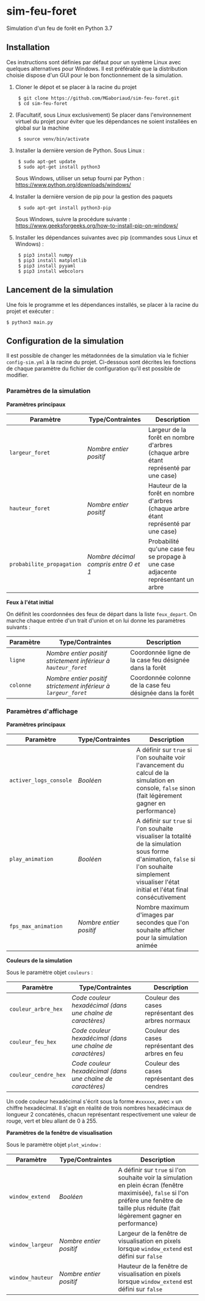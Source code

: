 # sim-feu-foret

Simulation d'un feu de forêt en Python 3.7

## Installation

Ces instructions sont définies par défaut pour un système Linux avec quelques alternatives pour Windows. Il est préférable que la distribution choisie dispose d'un GUI pour le bon fonctionnement de la simulation.

1. Cloner le dépot et se placer à la racine du projet

        $ git clone https://github.com/MGaboriaud/sim-feu-foret.git
        $ cd sim-feu-foret

1. (Facultatif, sous Linux exclusivement) Se placer dans l'environnement virtuel du projet pour éviter que les dépendances ne soient installées en global sur la machine

        $ source venv/bin/activate

1. Installer la dernière version de Python. Sous Linux :

        $ sudo apt-get update
        $ sudo apt-get install python3

    Sous Windows, utiliser un setup fourni par Python : https://www.python.org/downloads/windows/

1. Installer la dernière version de pip pour la gestion des paquets

        $ sudo apt-get install python3-pip
    
    Sous Windows, suivre la procédure suivante : https://www.geeksforgeeks.org/how-to-install-pip-on-windows/

1. Installer les dépendances suivantes avec pip (commandes sous Linux et Windows) :

        $ pip3 install numpy
        $ pip3 install matplotlib
        $ pip3 install pyyaml
        $ pip3 install webcolors

## Lancement de la simulation

Une fois le programme et les dépendances installés, se placer à la racine du projet et exécuter :

    $ python3 main.py

## Configuration de la simulation

Il est possible de changer les métadonnées de la simulation via le fichier `config-sim.yml` à la racine du projet. Ci-dessous sont décrites les fonctions de chaque paramètre du fichier de configuration qu'il est possible de modifier.

### Paramètres de la simulation

**Paramètres principaux**

Paramètre | Type/Contraintes | Description
--- | --- | ---
`largeur_foret` | *Nombre entier positif* | Largeur de la forêt en nombre d'arbres (chaque arbre étant représenté par une case)
`hauteur_foret` | *Nombre entier positif* | Hauteur de la forêt en nombre d'arbres (chaque arbre étant représenté par une case)
`probabilite_propagation` | *Nombre décimal compris entre 0 et 1* | Probabilité qu'une case feu se propage à une case adjacente représentant un arbre

**Feux à l'état initial**

On définit les coordonnées des feux de départ dans la liste `feux_depart`. On marche chaque entrée d'un trait d'union et on lui donne les paramètres suivants :

Paramètre | Type/Contraintes | Description
--- | --- | ---
`ligne` | *Nombre entier positif strictement inférieur à `hauteur_foret`* | Coordonnée ligne de la case feu désignée dans la forêt
`colonne` | *Nombre entier positif strictement inférieur à `largeur_foret`* | Coordonnée colonne de la case feu désignée dans la forêt

### Paramètres d'affichage

**Paramètres principaux**

Paramètre | Type/Contraintes | Description
--- | --- | ---
`activer_logs_console` | *Booléen* | A définir sur `true` si l'on souhaite voir l'avancement du calcul de la simulation en console, `false` sinon (fait légèrement gagner en performance)
`play_animation` | *Booléen* | A définir sur `true` si l'on souhaite visualiser la totalité de la simulation sous forme d'animation, `false` si l'on souhaite simplement visualiser l'état initial et l'état final consécutivement
`fps_max_animation` | *Nombre entier positif* | Nombre maximum d'images par secondes que l'on souhaite afficher pour la simulation animée

**Couleurs de la simulation**

Sous le paramètre objet `couleurs` : 

Paramètre | Type/Contraintes | Description
--- | --- | ---
`couleur_arbre_hex` | *Code couleur hexadécimal (dans une chaîne de caractères)* | Couleur des cases représentant des arbres normaux
`couleur_feu_hex` | *Code couleur hexadécimal (dans une chaîne de caractères)* | Couleur des cases représentant des arbres en feu
`couleur_cendre_hex` | *Code couleur hexadécimal (dans une chaîne de caractères)* | Couleur des cases représentant des cendres

Un code couleur hexadécimal s'écrit sous la forme `#xxxxxx`, avec `x` un chiffre hexadécimal. Il s'agit en réalité de trois nombres hexadécimaux de longueur 2 concaténés, chacun représentant respectivement une valeur de rouge, vert et bleu allant de 0 à 255.

**Paramètres de la fenêtre de visualisation**

Sous le paramètre objet `plot_window` : 

Paramètre | Type/Contraintes | Description
--- | --- | ---
`window_extend` | *Booléen* | A définir sur `true` si l'on souhaite voir la simulation en plein écran (fenêtre maximisée), `false` si l'on préfère une fenêtre de taille plus réduite (fait légèrement gagner en performance)
`window_largeur` | *Nombre entier positif* | Largeur de la fenêtre de visualisation en pixels lorsque `window_extend` est défini sur `false`
`window_hauteur` | *Nombre entier positif* | Hauteur de la fenêtre de visualisation en pixels lorsque `window_extend` est défini sur `false`
